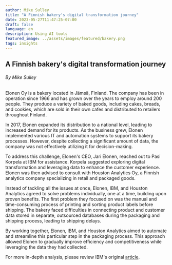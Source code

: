 ```yaml
---
author: Mike Sulley
title: "A Finnish bakery's digital transformation journey"
date: 2023-05-27T11:47:25-07:00
draft: false
language: en
description: Using AI tools
featured_image: ../assets/images/featured/bakery.png
tags: insights
---
```


## A Finnish bakery's digital transformation journey ##
###### _By Mike Sulley_ ######

Elonen Oy is a bakery located in Jämsä, Finland. The company has been in operation since 1966 and has grown over the years to employ around 200 people. They produce a variety of baked goods, including cakes, breads, and cookies, which are sold in their own cafes and distributed to retailers throughout Finland.

In 2017, Elonen expanded its distribution to a national level, leading to increased demand for its products. As the business grew, Elonen implemented various IT and automation systems to support its bakery processes. However, despite collecting a significant amount of data, the company was not effectively utilizing it for decision-making.

To address this challenge, Elonen's CEO, Jari Elonen, reached out to Pasi Korpela at IBM for assistance. Korpela suggested exploring digital transformation and leveraging data to enhance the customer experience. Elonen was then advised to consult with Houston Analytics Oy, a Finnish analytics company specializing in retail and packaged goods.

Instead of tackling all the issues at once, Elonen, IBM, and Houston Analytics agreed to solve problems individually, one at a time, building upon proven benefits. The first problem they focused on was the manual and time-consuming process of printing and sorting product labels before shipping. The bakery faced difficulties in connecting product and customer data stored in separate, outsourced databases during the packaging and shipping process, leading to shipping delays.

By working together, Elonen, IBM, and Houston Analytics aimed to automate and streamline this particular step in the packaging process. This approach allowed Elonen to gradually improve efficiency and competitiveness while leveraging the data they had collected.

For more in-depth analysis, please review IBM's original [article](https://www.ibm.com/case-studies/elonen-oy).

